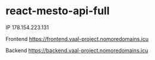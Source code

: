# react-mesto-api-full
IP 178.154.223.131

Frontend https://frontend.vaal-project.nomoredomains.icu

Backend https://backend.vaal-project.nomoredomains.icu